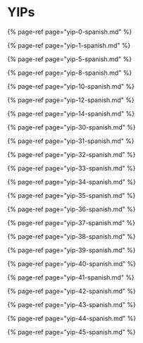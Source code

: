 # YIPs

{% page-ref page="yip-0-spanish.md" %}

{% page-ref page="yip-1-spanish.md" %}

{% page-ref page="yip-5-spanish.md" %}

{% page-ref page="yip-8-spanish.md" %}

{% page-ref page="yip-10-spanish.md" %}

{% page-ref page="yip-12-spanish.md" %}

{% page-ref page="yip-14-spanish.md" %}

{% page-ref page="yip-30-spanish.md" %}

{% page-ref page="yip-31-spanish.md" %}

{% page-ref page="yip-32-spanish.md" %}

{% page-ref page="yip-33-spanish.md" %}

{% page-ref page="yip-34-spanish.md" %}

{% page-ref page="yip-35-spanish.md" %}

{% page-ref page="yip-36-spanish.md" %}

{% page-ref page="yip-37-spanish.md" %}

{% page-ref page="yip-38-spanish.md" %}

{% page-ref page="yip-39-spanish.md" %}

{% page-ref page="yip-40-spanish.md" %}

{% page-ref page="yip-41-spanish.md" %}

{% page-ref page="yip-42-spanish.md" %}

{% page-ref page="yip-43-spanish.md" %}

{% page-ref page="yip-44-spanish.md" %}

{% page-ref page="yip-45-spanish.md" %}
